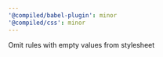 ```yaml
---
'@compiled/babel-plugin': minor
'@compiled/css': minor
---
```


Omit rules with empty values from stylesheet

